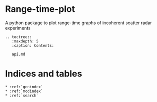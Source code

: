 # Range-time-plot

A python package to plot range-time graphs of incoherent scatter radar experiments


```{eval-rst}
.. toctree::
   :maxdepth: 5
   :caption: Contents:
   
   api.md
```


# Indices and tables

```{eval-rst}
* :ref:`genindex`
* :ref:`modindex`
* :ref:`search`
```
